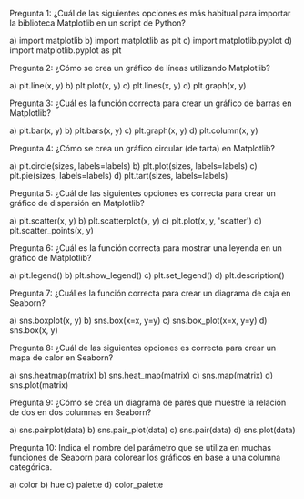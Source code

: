 Pregunta 1: ¿Cuál de las siguientes opciones es más habitual para importar la biblioteca Matplotlib en un script de Python?

a) import matplotlib
b) import matplotlib as plt
c) import matplotlib.pyplot
d) import matplotlib.pyplot as plt

Pregunta 2: ¿Cómo se crea un gráfico de líneas utilizando Matplotlib?

a) plt.line(x, y)
b) plt.plot(x, y)
c) plt.lines(x, y)
d) plt.graph(x, y)

Pregunta 3: ¿Cuál es la función correcta para crear un gráfico de barras en Matplotlib?

a) plt.bar(x, y)
b) plt.bars(x, y)
c) plt.graph(x, y)
d) plt.column(x, y)

Pregunta 4: ¿Cómo se crea un gráfico circular (de tarta) en Matplotlib?

a) plt.circle(sizes, labels=labels)
b) plt.plot(sizes, labels=labels)
c) plt.pie(sizes, labels=labels)
d) plt.tart(sizes, labels=labels)

Pregunta 5: ¿Cuál de las siguientes opciones es correcta para crear un gráfico de dispersión en Matplotlib?

a) plt.scatter(x, y)
b) plt.scatterplot(x, y)
c) plt.plot(x, y, 'scatter')
d) plt.scatter_points(x, y)

Pregunta 6: ¿Cuál es la función correcta para mostrar una leyenda en un gráfico de Matplotlib?

a) plt.legend()
b) plt.show_legend()
c) plt.set_legend()
d) plt.description()

Pregunta 7: ¿Cuál es la función correcta para crear un diagrama de caja en Seaborn?

a) sns.boxplot(x, y)
b) sns.box(x=x, y=y)
c) sns.box_plot(x=x, y=y)
d) sns.box(x, y)

Pregunta 8: ¿Cuál de las siguientes opciones es correcta para crear un mapa de calor en Seaborn?

a) sns.heatmap(matrix)
b) sns.heat_map(matrix)
c) sns.map(matrix)
d) sns.plot(matrix)

Pregunta 9: ¿Cómo se crea un diagrama de pares que muestre la relación de dos en dos columnas en Seaborn?

a) sns.pairplot(data)
b) sns.pair_plot(data)
c) sns.pair(data)
d) sns.plot(data)

Pregunta 10: Indica el nombre del parámetro que se utiliza en muchas funciones de Seaborn para colorear los gráficos en base a una columna categórica.

a) color
b) hue
c) palette
d) color_palette
